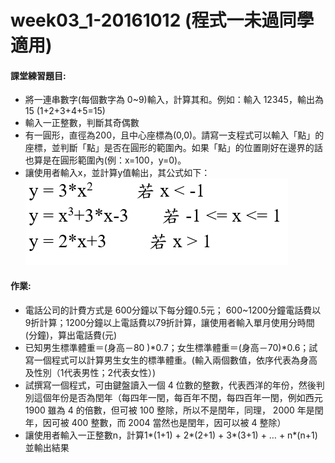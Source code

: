 # week03_1-20161012 (程式一未過同學適用)

#### 課堂練習題目:  
- 將一連串數字(每個數字為 0~9)輸入，計算其和。例如：輸入 12345，輸出為15 (1+2+3+4+5=15)
- 輸入一正整數，判斷其奇偶數
- 有一圓形，直徑為200，且中心座標為(0,0)。請寫一支程式可以輸入「點」的座標，並判斷「點」是否在圓形的範圍內。如果「點」的位置剛好在邊界的話也算是在圓形範圍內(例：x=100，y=0)。
- 讓使用者輸入x，並計算y值輸出，其公式如下：
![公式](/ex1.png)


#### 作業:
- 電話公司的計費方式是 600分鐘以下每分鐘0.5元；	600~1200分鐘電話費以9折計算；1200分鐘以上電話費以79折計算，讓使用者輸入單月使用分時間(分鐘)，算出電話費(元)
- 已知男生標準體重＝(身高－80 )*0.7；女生標準體重＝(身高－70)*0.6；試寫一個程式可以計算男生女生的標準體重。(輸入兩個數值，依序代表為身高及性別（1代表男性；2代表女性）)
- 試撰寫一個程式，可由鍵盤讀入一個 4 位數的整數，代表西洋的年份，然後判別這個年份是否為閏年（每四年一閏，每百年不閏，每四百年一閏，例如西元 1900 雖為 4 的倍數，但可被 100 整除，所以不是閏年，同理， 2000 年是閏年，因可被 400 整數，而 2004 當然也是閏年，因可以被 4 整除）
- 讓使用者輸入一正整數n，計算1*(1+1) + 2*(2+1) + 3*(3+1) + … + n*(n+1)並輸出結果
